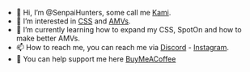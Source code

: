 - 👋 Hi, I’m @SenpaiHunters, some call me [Kami](https://www.youtube.com/channel/UCzSgmjr--CdIPmdkdiLRNow). 
- 👀 I’m interested in [CSS](https://github.com/SenpaiHunters/SpotOn) and [AMVs](https://www.youtube.com/channel/UCzSgmjr--CdIPmdkdiLRNow).
- 🌱 I’m currently learning how to expand my CSS, SpotOn and how to make better AMVs. 
- 📫 How to reach me, you can reach me via [Discord](https://discord.gg/ukB62N3gqE) - [Instagram](https://user-images.githubusercontent.com/103985728/195012046-a9136615-e2d5-4939-abf4-b9b10fab4ea5.png).
- 🙏 You can help support me here [BuyMeACoffee](https://www.buymeacoffee.com/KamiAMVS)

<!---
SenpaiHunters/SenpaiHunters is a ✨ special ✨ repository because its `README.md` (this file) appears on your GitHub profile.
You can click the Preview link to take a look at your changes.
--->
